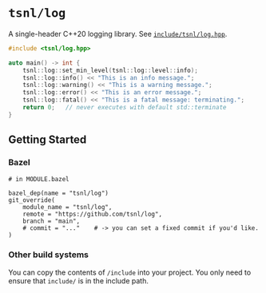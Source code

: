 # `tsnl/log`

A single-header C++20 logging library. See [`include/tsnl/log.hpp`](include/tsnl/log.hpp).

```cpp
#include <tsnl/log.hpp>

auto main() -> int {
    tsnl::log::set_min_level(tsnl::log::level::info);
    tsnl::log::info() << "This is an info message.";
    tsnl::log::warning() << "This is a warning message.";
    tsnl::log::error() << "This is an error message.";
    tsnl::log::fatal() << "This is a fatal message: terminating.";
    return 0;	// never executes with default std::terminate
}
```

## Getting Started

### Bazel

```
# in MODULE.bazel

bazel_dep(name = "tsnl/log")
git_override(
    module_name = "tsnl/log",
    remote = "https://github.com/tsnl/log",
    branch = "main",
    # commit = "..."	# -> you can set a fixed commit if you'd like.
)
```

### Other build systems

You can copy the contents of `/include` into your project.
You only need to ensure that `include/` is in the include path.

